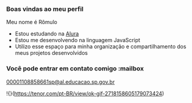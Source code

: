 ### Boas vindas ao meu perfil

Meu nome é Rômulo

- Estou estudando na [Alura](https://www.alura.com.br)
- Estou me desenvolvendo na linguagem JavaScript
- Utilizo esse espaço para minha organização e compartilhamento dos meus projetos desenvolvidos

### Você pode entrar em contato comigo :mailbox

00001108858661sp@al.educacao.sp.gov.br

!{}(https://tenor.com/pt-BR/view/ok-gif-2718158605179073424)
